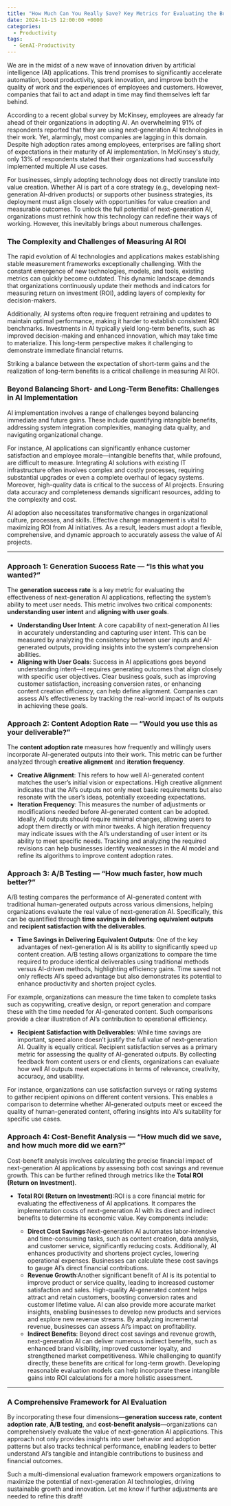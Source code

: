 ```yaml
---
title: "How Much Can You Really Save? Key Metrics for Evaluating the Business Value of AI Applications"
date: 2024-11-15 12:00:00 +0000
categories: 
  - Productivity
tags: 
  - GenAI-Productivity
---
```


We are in the midst of a new wave of innovation driven by artificial intelligence (AI) applications. This trend promises to significantly accelerate automation, boost productivity, spark innovation, and improve both the quality of work and the experiences of employees and customers. However, companies that fail to act and adapt in time may find themselves left far behind.

According to a recent global survey by McKinsey, employees are already far ahead of their organizations in adopting AI. An overwhelming 91% of respondents reported that they are using next-generation AI technologies in their work. Yet, alarmingly, most companies are lagging in this domain. Despite high adoption rates among employees, enterprises are falling short of expectations in their maturity of AI implementation. In McKinsey's study, only 13% of respondents stated that their organizations had successfully implemented multiple AI use cases.

For businesses, simply adopting technology does not directly translate into value creation. Whether AI is part of a core strategy (e.g., developing next-generation AI-driven products) or supports other business strategies, its deployment must align closely with opportunities for value creation and measurable outcomes. To unlock the full potential of next-generation AI, organizations must rethink how this technology can redefine their ways of working. However, this inevitably brings about numerous challenges.

### The Complexity and Challenges of Measuring AI ROI

The rapid evolution of AI technologies and applications makes establishing stable measurement frameworks exceptionally challenging. With the constant emergence of new technologies, models, and tools, existing metrics can quickly become outdated. This dynamic landscape demands that organizations continuously update their methods and indicators for measuring return on investment (ROI), adding layers of complexity for decision-makers.

Additionally, AI systems often require frequent retraining and updates to maintain optimal performance, making it harder to establish consistent ROI benchmarks. Investments in AI typically yield long-term benefits, such as improved decision-making and enhanced innovation, which may take time to materialize. This long-term perspective makes it challenging to demonstrate immediate financial returns.

Striking a balance between the expectation of short-term gains and the realization of long-term benefits is a critical challenge in measuring AI ROI.

### Beyond Balancing Short- and Long-Term Benefits: Challenges in AI Implementation

AI implementation involves a range of challenges beyond balancing immediate and future gains. These include quantifying intangible benefits, addressing system integration complexities, managing data quality, and navigating organizational change.

For instance, AI applications can significantly enhance customer satisfaction and employee morale—intangible benefits that, while profound, are difficult to measure. Integrating AI solutions with existing IT infrastructure often involves complex and costly processes, requiring substantial upgrades or even a complete overhaul of legacy systems. Moreover, high-quality data is critical to the success of AI projects. Ensuring data accuracy and completeness demands significant resources, adding to the complexity and cost.

AI adoption also necessitates transformative changes in organizational culture, processes, and skills. Effective change management is vital to maximizing ROI from AI initiatives. As a result, leaders must adopt a flexible, comprehensive, and dynamic approach to accurately assess the value of AI projects.

---

### Approach 1: **Generation Success Rate — “Is this what you wanted?”**

The **generation success rate** is a key metric for evaluating the effectiveness of next-generation AI applications, reflecting the system’s ability to meet user needs. This metric involves two critical components: **understanding user intent** and **aligning with user goals**.

- **Understanding User Intent**: A core capability of next-generation AI lies in accurately understanding and capturing user intent. This can be measured by analyzing the consistency between user inputs and AI-generated outputs, providing insights into the system’s comprehension abilities.
- **Aligning with User Goals**: Success in AI applications goes beyond understanding intent—it requires generating outcomes that align closely with specific user objectives. Clear business goals, such as improving customer satisfaction, increasing conversion rates, or enhancing content creation efficiency, can help define alignment. Companies can assess AI’s effectiveness by tracking the real-world impact of its outputs in achieving these goals.

### Approach 2: **Content Adoption Rate — “Would you use this as your deliverable?”**

The **content adoption rate** measures how frequently and willingly users incorporate AI-generated outputs into their work. This metric can be further analyzed through **creative alignment** and **iteration frequency**.

- **Creative Alignment**: This refers to how well AI-generated content matches the user’s initial vision or expectations. High creative alignment indicates that the AI’s outputs not only meet basic requirements but also resonate with the user’s ideas, potentially exceeding expectations.
- **Iteration Frequency**: This measures the number of adjustments or modifications needed before AI-generated content can be adopted. Ideally, AI outputs should require minimal changes, allowing users to adopt them directly or with minor tweaks. A high iteration frequency may indicate issues with the AI’s understanding of user intent or its ability to meet specific needs. Tracking and analyzing the required revisions can help businesses identify weaknesses in the AI model and refine its algorithms to improve content adoption rates.

### Approach 3: **A/B Testing — “How much faster, how much better?”**

A/B testing compares the performance of AI-generated content with traditional human-generated outputs across various dimensions, helping organizations evaluate the real value of next-generation AI. Specifically, this can be quantified through **time savings in delivering equivalent outputs** and **recipient satisfaction with the deliverables**.

- **Time Savings in Delivering Equivalent Outputs**:
  One of the key advantages of next-generation AI is its ability to significantly speed up content creation. A/B testing allows organizations to compare the time required to produce identical deliverables using traditional methods versus AI-driven methods, highlighting efficiency gains. Time saved not only reflects AI’s speed advantage but also demonstrates its potential to enhance productivity and shorten project cycles.

For example, organizations can measure the time taken to complete tasks such as copywriting, creative design, or report generation and compare these with the time needed for AI-generated content. Such comparisons provide a clear illustration of AI’s contribution to operational efficiency.

- **Recipient Satisfaction with Deliverables**:
  While time savings are important, speed alone doesn’t justify the full value of next-generation AI. Quality is equally critical. Recipient satisfaction serves as a primary metric for assessing the quality of AI-generated outputs. By collecting feedback from content users or end clients, organizations can evaluate how well AI outputs meet expectations in terms of relevance, creativity, accuracy, and usability.

For instance, organizations can use satisfaction surveys or rating systems to gather recipient opinions on different content versions. This enables a comparison to determine whether AI-generated outputs meet or exceed the quality of human-generated content, offering insights into AI’s suitability for specific use cases.

### Approach 4: **Cost-Benefit Analysis — “How much did we save, and how much more did we earn?”**

Cost-benefit analysis involves calculating the precise financial impact of next-generation AI applications by assessing both cost savings and revenue growth. This can be further refined through metrics like the **Total ROI (Return on Investment)**.

- **Total ROI (Return on Investment)**:ROI is a core financial metric for evaluating the effectiveness of AI applications. It compares the implementation costs of next-generation AI with its direct and indirect benefits to determine its economic value. Key components include:

  - **Direct Cost Savings**:Next-generation AI automates labor-intensive and time-consuming tasks, such as content creation, data analysis, and customer service, significantly reducing costs. Additionally, AI enhances productivity and shortens project cycles, lowering operational expenses. Businesses can calculate these cost savings to gauge AI’s direct financial contributions.
  - **Revenue Growth**:Another significant benefit of AI is its potential to improve product or service quality, leading to increased customer satisfaction and sales. High-quality AI-generated content helps attract and retain customers, boosting conversion rates and customer lifetime value. AI can also provide more accurate market insights, enabling businesses to develop new products and services and explore new revenue streams. By analyzing incremental revenue, businesses can assess AI’s impact on profitability.
  - **Indirect Benefits**:
    Beyond direct cost savings and revenue growth, next-generation AI can deliver numerous indirect benefits, such as enhanced brand visibility, improved customer loyalty, and strengthened market competitiveness. While challenging to quantify directly, these benefits are critical for long-term growth. Developing reasonable evaluation models can help incorporate these intangible gains into ROI calculations for a more holistic assessment.

---

### A Comprehensive Framework for AI Evaluation

By incorporating these four dimensions—**generation success rate**, **content adoption rate**, **A/B testing**, and **cost-benefit analysis**—organizations can comprehensively evaluate the value of next-generation AI applications. This approach not only provides insights into user behavior and adoption patterns but also tracks technical performance, enabling leaders to better understand AI’s tangible and intangible contributions to business and financial outcomes.

Such a multi-dimensional evaluation framework empowers organizations to maximize the potential of next-generation AI technologies, driving sustainable growth and innovation. Let me know if further adjustments are needed to refine this draft!
